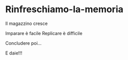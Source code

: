 ﻿# Rinfreschiamo-la-memoria
Il magazzino cresce

Imparare è facile
Replicare è difficile

Concludere poi...

E daie!!!
